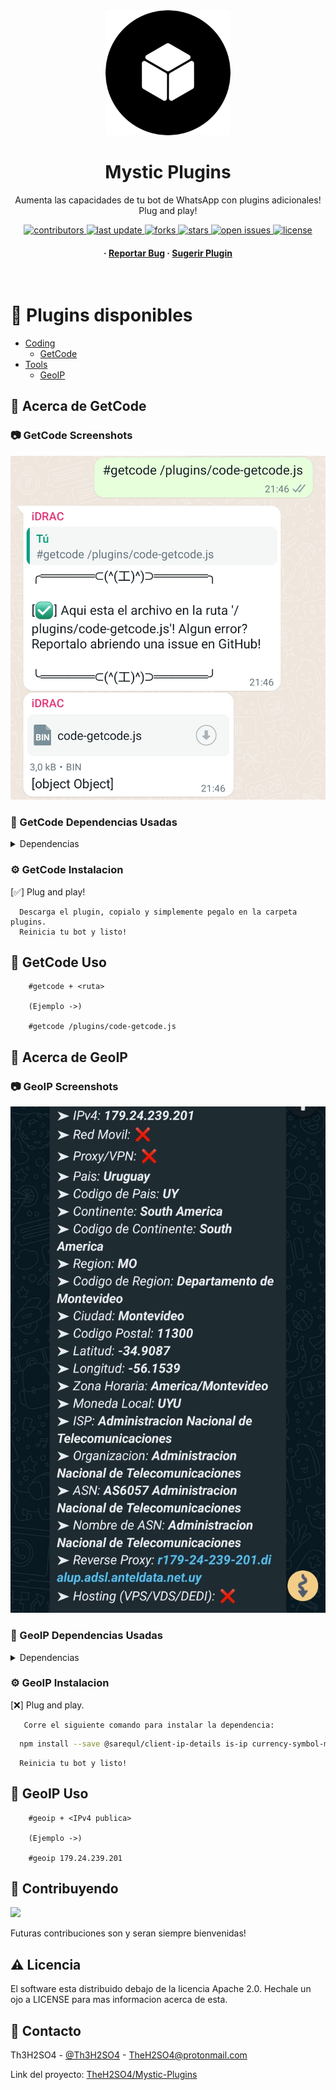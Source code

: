 <div align="center">

  <img src="assets/logo.png" alt="logo" width="200" height="auto" />
  <h1>Mystic Plugins</h1>
  
  <p>
    Aumenta las capacidades de tu bot de WhatsApp con plugins adicionales! Plug and play!
  </p>
  
  
<!-- Badges -->
<p>
  <a href="https://github.com/TheH2SO4/Mystic-Plugins/graphs/contributors">
    <img src="https://img.shields.io/github/contributors/TheH2SO4/Mystic-Plugins" alt="contributors" />
  </a>
  <a href="">
    <img src="https://img.shields.io/github/last-commit/TheH2SO4/Mystic-Plugins" alt="last update" />
  </a>
  <a href="https://github.com/TheH2SO4/Mystic-Plugins/network/members">
    <img src="https://img.shields.io/github/forks/TheH2SO4/Mystic-Plugins" alt="forks" />
  </a>
  <a href="https://github.com/TheH2SO4/Mystic-Plugins/stargazers">
    <img src="https://img.shields.io/github/stars/TheH2SO4/Mystic-Plugins" alt="stars" />
  </a>
  <a href="https://github.com/TheH2SO4/Mystic-Plugins/issues/">
    <img src="https://img.shields.io/github/issues/TheH2SO4/Mystic-Plugins" alt="open issues" />
  </a>
  <a href="https://github.com/TheH2SO4/Mystic-Plugins/blob/master/LICENSE">
    <img src="https://img.shields.io/github/license/TheH2SO4/Mystic-Plugins.svg" alt="license" />
  </a>
</p>
   
<h4>
    <!-- <a href="https://github.com/TheH2SO4/Mystic-Plugins/">View Demo</a>
  <span> · </span>
    <a href="https://github.com/TheH2SO4/Mystic-Plugins">Documentation</a> -->
  <span> · </span>
    <a href="https://github.com/TheH2SO4/Mystic-Plugins/issues/">Reportar Bug</a>
  <span> · </span>
    <a href="https://github.com/TheH2SO4/Mystic-Plugins/issues/">Sugerir Plugin</a>
  </h4>
</div>

<br />

# :notebook_with_decorative_cover: Plugins disponibles

- [Coding](#notebook_with_decorative_cover-plugins-disponibles)
  * [GetCode](#camera-getcode-screenshots)
- [Tools](#notebook_with_decorative_cover-plugins-disponibles)
  * [GeoIP](#camera-geoip-screenshots)
<!-- - [Usage](#eyes-usage)
- [Roadmap](#compass-roadmap)
- [Contributing](#wave-contributing)
  * [Code of Conduct](#scroll-code-of-conduct)
- [FAQ](#grey_question-faq)
- [License](#warning-license)
- [Contact](#handshake-contact)
- [Acknowledgements](#gem-acknowledgements) -->

## :star2: Acerca de GetCode


### :camera: GetCode Screenshots

<div align="center"> 
  <img src="./assets/code/getcode-1.jpg" alt="screenshot" />
</div>

### :space_invader: GetCode Dependencias Usadas

<details>
  <summary>Dependencias</summary>
  <ul>
    <li><a href="https://www.javascript.com/">JavaScript</a></li>
    <li><a href="https://nodejs.org/">NodeJs</a></li>
    <li><a href="https://www.npmjs.com/package/@adiwajshing/baileys">@Adiwajshing/Baileys</a></li>
    <li><a href="https://www.npmjs.com/package/fs">fs</a></li>
  </ul>
</details>

<!--
### :key: Environment Variables

To run this project, you will need to add the following environment variables to your .env file

`API_KEY`

`ANOTHER_API_KEY` -->

### :gear: GetCode Instalacion

[✅] Plug and play!

```
  Descarga el plugin, copialo y simplemente pegalo en la carpeta plugins.
  Reinicia tu bot y listo!
```

<!-- Usage -->
## :eyes: GetCode Uso

```
    #getcode + <ruta>

    (Ejemplo ->)

    #getcode /plugins/code-getcode.js
```

<!-- Roadmap -->
<!-- ## :compass: Roadmap

* [x] Todo 1
* [ ] Todo 2  -->

## :star2: Acerca de GeoIP


### :camera: GeoIP Screenshots

<div align="center"> 
  <img src="./assets/tools/geoip-1.jpg" alt="screenshot" />
</div>

### :space_invader: GeoIP Dependencias Usadas

<details>
  <summary>Dependencias</summary>
  <ul>
    <li><a href="https://www.javascript.com/">JavaScript</a></li>
    <li><a href="https://nodejs.org/">NodeJs</a></li>
    <li><a href="https://www.npmjs.com/package/@adiwajshing/baileys">@Adiwajshing/Baileys</a></li>
    <li><a href="https://www.npmjs.com/package/@sarequl/client-ip-details">@Sarequl/Client-ip-details</a></li>
    <li><a href="https://www.npmjs.com/package/is-ip">Is-ip</a></li>
  </ul>
</details>

### :gear: GeoIP Instalacion

[❌] Plug and play.

```Descarga el plugin, copialo y simplemente pegalo en la carpeta plugins.
   Corre el siguiente comando para instalar la dependencia:
```

```Bash
  npm install --save @sarequl/client-ip-details is-ip currency-symbol-map
```

```
  Reinicia tu bot y listo!
```

<!-- Usage -->
## :eyes: GeoIP Uso

```
    #geoip + <IPv4 publica>

    (Ejemplo ->)

    #geoip 179.24.239.201
```

<!-- Contributing -->
## :wave: Contribuyendo

<a href="https://github.com/TheH2SO4/Mystic-Plugins/graphs/contributors">
  <img src="https://contrib.rocks/image?repo=TheH2SO4/Mystic-Plugins" />
</a>


Futuras contribuciones son y seran siempre bienvenidas!


<!-- Code of Conduct -->
<!-- ### :scroll: Code of Conduct

Please read the [Code of Conduct](https://github.com/TheH2SO4/Mystic-Plugins/blob/master/CODE_OF_CONDUCT.md)

<!-- FAQ -->
<!-- ## :grey_question: FAQ

- Question 1

  + Answer 1

- Question 2

  + Answer 2


<!-- License -->
## :warning: Licencia

El software esta distribuido debajo de la licencia Apache 2.0. Hechale un ojo a LICENSE para mas informacion acerca de esta.


<!-- Contact -->
## :handshake: Contacto

Th3H2SO4 - [@Th3H2SO4](https://twitter.com/th3h2so4) - TheH2SO4@protonmail.com

Link del proyecto: [TheH2SO4/Mystic-Plugins](https://github.com/TheH2SO4/Mystic-Plugins)


<!-- Acknowledgments -->
<!-- ## :gem: Acknowledgements

Use this section to mention useful resources and libraries that you have used in your projects.

 - [Shields.io](https://shields.io/)
 - [Awesome README](https://github.com/matiassingers/awesome-readme)
 - [Emoji Cheat Sheet](https://github.com/ikatyang/emoji-cheat-sheet/blob/master/README.md#travel--places)
 - [Readme Template](https://github.com/othneildrew/Best-README-Template)
